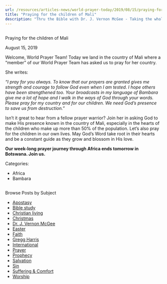 ```yaml
---
url: /resources/articles-news/world-prayer-today/2019/08/15/praying-for-the-children-of-mali
title: "Praying for the children of Mali"
description: "Thru the Bible with Dr. J. Vernon McGee - Taking the whole Word to the whole world"
---
```







## 
 Praying for the children of Mali


August 15, 2019
![]()




Welcome, World Prayer Team! Today we land in the country of Mali where a “member” of our World Prayer Team has asked us to pray for her country. 


She writes:


*“I pray for you always. To know that our prayers are granted gives me strength and courage to follow God even when I am tested. I hope others have been strengthened too. Your broadcasts in my language of Bambara give me a lot of hope and I walk in the ways of God through your words. Please pray for my country and for our children. We need God’s presence to save us from destruction.”*


Isn’t it great to hear from a fellow prayer warrior? Join her in asking God to make His presence known in the country of Mali, especially in the hearts of the children who make up more than 50% of the population. Let’s also pray for the children in our own lives. May God’s Word take root in their hearts and be a constant guide as they grow and blossom in His love.


**Our week-long prayer journey through Africa ends tomorrow in Botswana. Join us.**



Categories: 


* Africa
* Bambara









## 
 Browse Posts by Subject


* [Apostasy](/resources/articles-news/-in-tags/tags/Apostasy)
* [Bible study](/resources/articles-news/-in-tags/tags/Bible-study)
* [Christian living](/resources/articles-news/-in-tags/tags/Christian-living)
* [Christmas](/resources/articles-news/-in-tags/tags/Christmas)
* [Dr. J. Vernon McGee](/resources/articles-news/-in-tags/tags/Dr-J-Vernon-McGee)
* [Easter](/resources/articles-news/-in-tags/tags/easter)
* [Faith](/resources/articles-news/-in-tags/tags/Faith)
* [Gregg Harris](/resources/articles-news/-in-tags/tags/Gregg-Harris)
* [International](/resources/articles-news/-in-tags/tags/International)
* [Prayer](/resources/articles-news/-in-tags/tags/prayer)
* [Prophecy](/resources/articles-news/-in-tags/tags/Prophecy)
* [Salvation](/resources/articles-news/-in-tags/tags/Salvation)
* [Sin](/resources/articles-news/-in-tags/tags/sin)
* [Suffering & Comfort](/resources/articles-news/-in-tags/tags/Suffering-Comfort)
* [Worship](/resources/articles-news/-in-tags/tags/worship)






